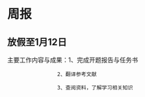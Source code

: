 # 周报  

## 放假至1月12日  

  主要工作内容与成果：1、完成开题报告与任务书  
  
                    2、翻译参考文献  
                    
                    3、查阅资料，了解学习相关知识
  
